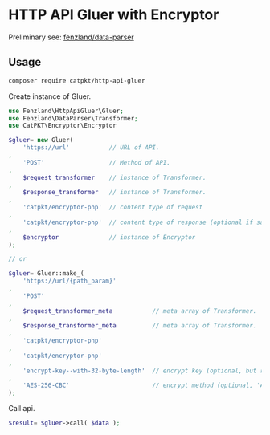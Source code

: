 HTTP API Gluer with Encryptor
================================

Preliminary see: [fenzland/data-parser](https://github.com/Fenzland/data-parser)

## Usage

```bash
composer require catpkt/http-api-gluer
```

Create instance of Gluer.

```php
use Fenzland\HttpApiGluer\Gluer;
use Fenzland\DataParser\Transformer;
use CatPKT\Encryptor\Encryptor

$gluer= new Gluer(
	'https://url'           // URL of API.
,
	'POST'                  // Method of API.
,
	$request_transformer    // instance of Transformer.
,
	$response_transformer   // instance of Transformer.
,
	'catpkt/encryptor-php'  // content type of request
,
	'catpkt/encryptor-php'  // content type of response (optional if same with content type of request)
,
	$encryptor              // instance of Encryptor
);

// or

$gluer= Gluer::make_(
	'https://url/{path_param}'
,
	'POST'
,
	$request_transformer_meta           // meta array of Transformer.
,
	$response_transformer_meta          // meta array of Transformer.
,
	'catpkt/encryptor-php'
,
	'catpkt/encryptor-php'
,
	'encrypt-key--with-32-byte-length'  // encrypt key (optional, but require if using 'catpkt/encryptor-php')
,
	'AES-256-CBC'                       // encrypt method (optional, 'AES-256-CBC' as default)
);

```

Call api.

```php
$result= $gluer->call( $data );
```
